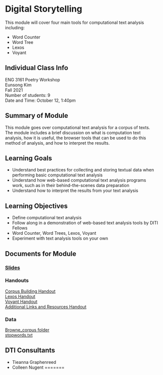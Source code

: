 # Digital Storytelling
This module will cover four main tools for computational text analysis including:
- Word Counter
- Word Tree
- Lexos
- Voyant

## Individual Class Info
ENG 3161 Poetry Workshop
<br>
Eunsong Kim
<br>
Fall 2021
<br>
Number of students: 9
<br>
Date and Time: October 12, 1:40pm

## Summary of Module
This module goes over computational text analysis for a corpus of texts. The module includes a brief discussion on what is computation text analysis, how it is useful, the browser tools that can be used to do this method of analysis, and how to interpret the results. 

## Learning Goals
- Understand best practices for collecting and storing textual data when performing basic computational text analysis
- Understand how web-based computational text analysis programs work, such as in their behind-the-scenes data preparation
- Understand how to interpret the results from your text analysis

## Learning Objectives
- Define computational text analysis
- Follow along in a demonstration of web-based text analysis tools by DITI Fellows
- Word Counter, Word Trees, Lexos, Voyant
- Experiment with text analysis tools on your own




## Documents for Module

### [Slides](https://github.com/NULabNortheastern/digitalassignmentshowcase/blob/master/text_analysis/composite_aesthetics_race_as_technology-fall21-kim/Slides_textanalysis_kim_2021.pdf)

### Handouts
[Corpus Building Handout](https://github.com/NULabNortheastern/digitalassignmentshowcase/blob/master/text_analysis/composite_aesthetics_race_as_technology-fall21-kim/Corpus%20Building%20handout.pdf)
<br>
[Lexos Handout](https://github.com/NULabNortheastern/digitalassignmentshowcase/blob/master/text_analysis/composite_aesthetics_race_as_technology-fall21-kim/Lexos%20Handout.pdf)
<br>
[Voyant Handout](https://github.com/NULabNortheastern/digitalassignmentshowcase/blob/master/text_analysis/composite_aesthetics_race_as_technology-fall21-kim/Voyant%20Handout.pdf)
<br>
[Additional Links and Resources Handout](https://github.com/NULabNortheastern/digitalassignmentshowcase/blob/master/text_analysis/composite_aesthetics_race_as_technology-fall21-kim/Links%20%26%20Resources.pdf)

### Data
[Browne_corpus folder](https://github.com/NULabNortheastern/digitalassignmentshowcase/tree/master/text_analysis/composite_aesthetics_race_as_technology-fall21-kim/browne_corpus)
<br>
[stopwords.txt](https://github.com/NULabNortheastern/digitalassignmentshowcase/blob/master/text_analysis/composite_aesthetics_race_as_technology-fall21-kim/browne_corpus/stopwords.txt)

## DTI Consultants
- Tieanna Graphenreed
- Colleen Nugent 
=======
